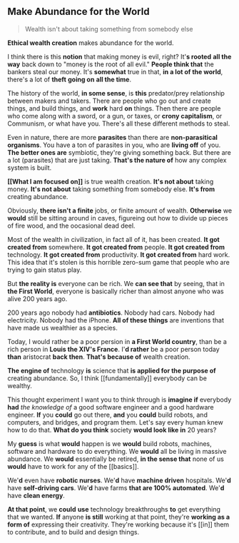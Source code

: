 ## Make Abundance for the World
> Wealth isn't about taking something from somebody else

__Ethical wealth creation__ makes abundance for the world.

I think there is this __notion__ that making money is evil, right?
It'__s rooted__ **all the way** back down to "money is the root of all evil."
__People think that__ the bankers steal our money.
It's __somewhat__ true in that,
__in a lot of the world__, 
there's a lot of **theft** __going on__ **all the time**.

The history of the world, __in some sense__, is **this** predator/prey relationship between makers and takers.
There are people who go out and create things, and build things, and __work__ hard __on__ things.
Then there are people who come along with a sword, or a gun, or taxes, or __crony capitalism__, or Communism, or what have you. There's all these different methods to steal.

Even in nature, there are more __parasites__ than there are __non-parasitical organisms__.
You have a ton of parasites in you, who are __living off__ of you.
__The better ones are__ symbiotic, they're giving something back.
But there are a lot (parasites) that are just taking. __That's the nature of__ how any complex system is built.

__[[What I am focused on]]__ is true wealth creation.
__It's not about__ taking money. 
__It's not about__ taking something from somebody else. 
__It's from__ creating abundance.

Obviously, __there isn't a finite__ jobs, or finite amount of wealth. 
__Otherwise__ we __would__ still be sitting around in caves, figureing out how to divide up pieces of fire wood, and the oocasional dead deel.

Most of the wealth in civilization, in fact all of it, has been created. 
__It got created from__ somewhere. 
__It got created from__ people. 
__It got created from__ technology. 
__It got created from__ productivity. 
__It got created from__ hard work.
This idea that it's stolen is this horrible zero-sum game that people who are trying to gain status play.

But __the reality is__ everyone can be rich.
We __can see that__ by seeing, that in __the First World__, everyone is basically richer than almost anyone who was alive 200 years ago.

200 years ago nobody had __antibiotics__.
Nobody had cars.
Nobody had electricity.
Nobody had the iPhone.
__All of these things__ are inventions that have made us wealthier as a species.

Today, I would rather be a poor persion in __a First World country__, than be a rich person in __Louis the XIV's France__.
I'__d rather__ be a poor person today __than__ aristocrat __back then__.
__That's because of__ wealth creation.

__The engine of__ technology __is__ science
that __is applied for the purpose of__ creating abundance.
So, I think [[fundamentally]] everybody can be wealthy.

This thought experiment I want you to think through is 
__imagine if__ everybody __had__ _the knowledge of_ a good software engineer and a good hardware engineer.
__If__ you __could__ go out there,
__and__ you __could__ build robots, and computers, and bridges, and program them.
Let's say every human knew how to do that.
__What do you think__ society __would look like in__ 20 years?

My __guess__ is
what __would__ happen is
we __would__ build robots, machines, software and hardware to do everything.
We __would__ all be living in massive abundance.
We __would__ essentially be retired, 
__in the sense that__ none of us __would__ have to work for any of the [[basics]]. 

We'__d__ even have __robotic nurses__.
We'__d__ have __machine driven__ hospitals.
We'__d__ have __self-driving cars__.
We'__d__ have farms __that are 100% automated__.
We'__d__ have __clean energy__.

__At that point__, we __could__ __use__ technology breakthroughs __to__ get everything that we wanted.
__If__ anyone __is still__ working at that point, they're __working as a form of__ expressing their creativity.
They're working because it's [[in]] them to contribute, and to build and design things.
